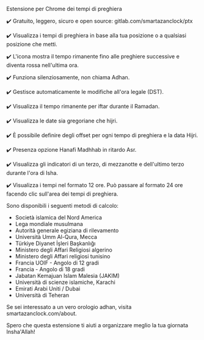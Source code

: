 ﻿Estensione per Chrome dei tempi di preghiera

✔️ Gratuito, leggero, sicuro e open source: gitlab.com/smartazanclock/ptx

✔️ Visualizza i tempi di preghiera in base alla tua posizione o a qualsiasi posizione che metti.

✔️ L'icona mostra il tempo rimanente fino alle preghiere successive e diventa rossa nell'ultima ora.

✔️ Funziona silenziosamente, non chiama Adhan.

✔️ Gestisce automaticamente le modifiche all'ora legale (DST).

✔️ Visualizza il tempo rimanente per iftar durante il Ramadan.

✔️ Visualizza le date sia gregoriane che hijri.

✔️ È possibile definire degli offset per ogni tempo di preghiera e la data Hijri.

✔️ Presenza opzione Hanafi Madhhab in ritardo Asr.

✔️ Visualizza gli indicatori di un terzo, di mezzanotte e dell'ultimo terzo durante l'ora di Isha.

✔️ Visualizza i tempi nel formato 12 ore. Può passare al formato 24 ore facendo clic sull'area dei tempi di preghiera.

Sono disponibili i seguenti metodi di calcolo:

- Società islamica del Nord America
- Lega mondiale musulmana
- Autorità generale egiziana di rilevamento
- Università Umm Al-Qura, Mecca
- Türkiye Diyanet İşleri Başkanlığı
- Ministero degli Affari Religiosi algerino
- Ministero degli Affari religiosi tunisino
- Francia UOIF - Angolo di 12 gradi
- Francia - Angolo di 18 gradi
- Jabatan Kemajuan Islam Malesia (JAKIM)
- Università di scienze islamiche, Karachi
- Emirati Arabi Uniti / Dubai
- Università di Teheran

Se sei interessato a un vero orologio adhan, visita smartazanclock.com/about.

Spero che questa estensione ti aiuti a organizzare meglio la tua giornata Insha'Allah!
